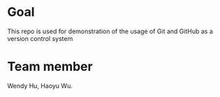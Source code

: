 # Goal

This repo is used for demonstration of the usage of Git and GitHub as a version control system

# Team member

Wendy Hu, Haoyu Wu.


